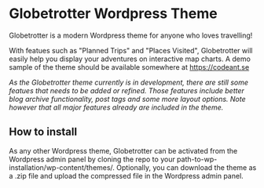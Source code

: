 # Globetrotter Wordpress Theme

Globetrotter is a modern Wordpress theme for anyone who loves travelling!

With featues such as "Planned Trips" and "Places Visited", Globetrotter will easily help you display your adventures on interactive map charts. A demo sample of the theme should be available somewhere at https://codeant.se

*As the Globetrotter theme currently is in development, there are still some featues that needs to be added or refined. Those features include better blog archive functionality, post tags and some more layout options.
Note however that all major features already are included in the theme.*

## How to install

As any other Wordpress theme, Globetrotter can be activated from the Wordpress admin panel by cloning the repo to your path-to-wp-installation/wp-content/themes/.
Optionally, you can download the theme as a .zip file and upload the compressed file in the Wordpress admin panel.